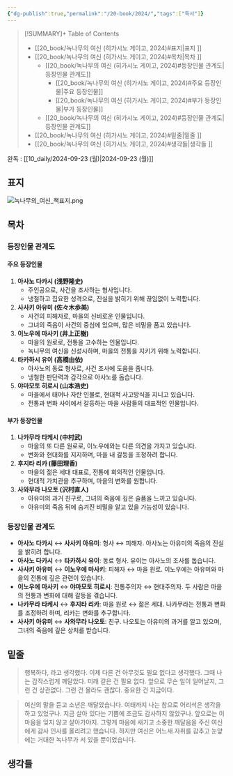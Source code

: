 ```yaml
---
{"dg-publish":true,"permalink":"/20-book/2024/","tags":["독서"]}
---
```




 >[!SUMMARY]+ Table of Contents
>    - [[20_book/녹나무의 여신 (히가시노 게이고, 2024)#표지\|표지 ]]
>    - [[20_book/녹나무의 여신 (히가시노 게이고, 2024)#목차\|목차 ]]
>        - [[20_book/녹나무의 여신 (히가시노 게이고, 2024)#등장인물 관계도\|등장인물 관계도]]
>            - [[20_book/녹나무의 여신 (히가시노 게이고, 2024)#주요 등장인물\|주요 등장인물]]
>            - [[20_book/녹나무의 여신 (히가시노 게이고, 2024)#부가 등장인물\|부가 등장인물]]
>        - [[20_book/녹나무의 여신 (히가시노 게이고, 2024)#등장인물 관계도\|등장인물 관계도]]
>    - [[20_book/녹나무의 여신 (히가시노 게이고, 2024)#밑줄\|밑줄 ]]
>    - [[20_book/녹나무의 여신 (히가시노 게이고, 2024)#생각들\|생각들 ]]


완독 : [[10_daily/2024-09-23 (월)\|2024-09-23 (월)]]

## 표지 
![녹나무의_여신_책표지.png](/img/user/files/%EB%85%B9%EB%82%98%EB%AC%B4%EC%9D%98_%EC%97%AC%EC%8B%A0_%EC%B1%85%ED%91%9C%EC%A7%80.png)

## 목차 

### 등장인물 관계도

#### 주요 등장인물

1. **아사노 다카시 (浅野隆史)**
    - 주인공으로, 사건을 조사하는 형사입니다.
    - 냉철하고 집요한 성격으로, 진실을 밝히기 위해 끊임없이 노력합니다.
2. **사사키 아유미 (佐々木歩美)**
    - 사건의 피해자로, 마을의 신비로운 인물입니다.
    - 그녀의 죽음이 사건의 중심에 있으며, 많은 비밀을 품고 있습니다.
3. **이노우에 마사키 (井上正樹)**
    - 마을의 원로로, 전통을 고수하는 인물입니다.
    - 녹니무의 여신을 신성시하며, 마을의 전통을 지키기 위해 노력합니다.
4. **타카하시 유이 (高橋由依)**
    - 아사노의 동료 형사로, 사건 조사에 도움을 줍니다.
    - 냉철한 판단력과 감각으로 아사노를 돕습니다.
5. **야마모토 히로시 (山本浩史)**
    - 마을에서 태어나 자란 인물로, 현대적 사고방식을 지니고 있습니다.
    - 전통과 변화 사이에서 갈등하는 마을 사람들의 대표적인 인물입니다.

#### 부가 등장인물

1. **나카무라 타케시 (中村武)**
    - 마을의 또 다른 원로로, 이노우에와는 다른 의견을 가지고 있습니다.
    - 변화와 현대화를 지지하며, 마을 내 갈등을 조정하려 합니다.
2. **후지타 리카 (藤田理香)**
    - 마을의 젊은 세대 대표로, 전통에 회의적인 인물입니다.
    - 현대적 가치관을 추구하며, 마을의 변화를 원합니다.
3. **사와무라 나오토 (沢村直人)**
    - 아유미의 과거 친구로, 그녀의 죽음에 깊은 슬픔을 느끼고 있습니다.
    - 아유미의 죽음 뒤에 숨겨진 비밀을 알고 있을 가능성이 있습니다.

### 등장인물 관계도

- **아사노 다카시** ↔ **사사키 아유미**: 형사 ↔ 피해자. 아사노는 아유미의 죽음의 진실을 밝히려 합니다.
- **아사노 다카시** ↔ **타카하시 유이**: 동료 형사. 유이는 아사노의 조사를 돕습니다.
- **사사키 아유미** ↔ **이노우에 마사키**: 피해자 ↔ 마을 원로. 이노우에는 아유미와 마을의 전통에 깊은 관련이 있습니다.
- **이노우에 마사키** ↔ **야마모토 히로시**: 전통주의자 ↔ 현대주의자. 두 사람은 마을의 전통과 변화에 대해 갈등을 겪습니다.
- **나카무라 타케시** ↔ **후지타 리카**: 마을 원로 ↔ 젊은 세대. 나카무라는 전통과 변화를 조정하려 하며, 리카는 변화를 추구합니다.
- **사사키 아유미** ↔ **사와무라 나오토**: 친구. 나오토는 아유미의 과거를 알고 있으며, 그녀의 죽음에 깊은 상처를 받습니다.

## 밑줄 

> 행복하다, 라고 생각했다. 이제 다른 건 아무것도 필요 없다고 생각했다.
> 그때 나는 갑작스럽게 깨달았다.
> 미래 같은 건 필요 없다. 앞으로 무슨 일이 일어날지, 그런 건 상관없다. 그런 건 몰라도 괜찮다.
> 중요한 건 지금이다. 


> 여신의 말을 듣고 소년은 깨달았습니다. 여태까지 나는 참으로 어리석은 생각을 하고 있었구나. 지금 살아 있다는 기쁨에 조금도 감사하지 않았구나. 앞으로는 이 마음을 잊지 않고 살아가야지. 그렇게 마음에 새기고 소중한 깨달음을 주신 여신에게 감사 인사를 올리려고 했습니다. 하지만 여신은 어느새 자취를 감추고 눈앞에는 거대한 녹나무가 서 있을 뿐이었습니다.


## 생각들 



